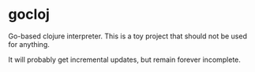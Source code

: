 # gocloj

Go-based clojure interpreter. This is a toy project that should not be used for anything.

It will probably get incremental updates, but remain forever incomplete.
